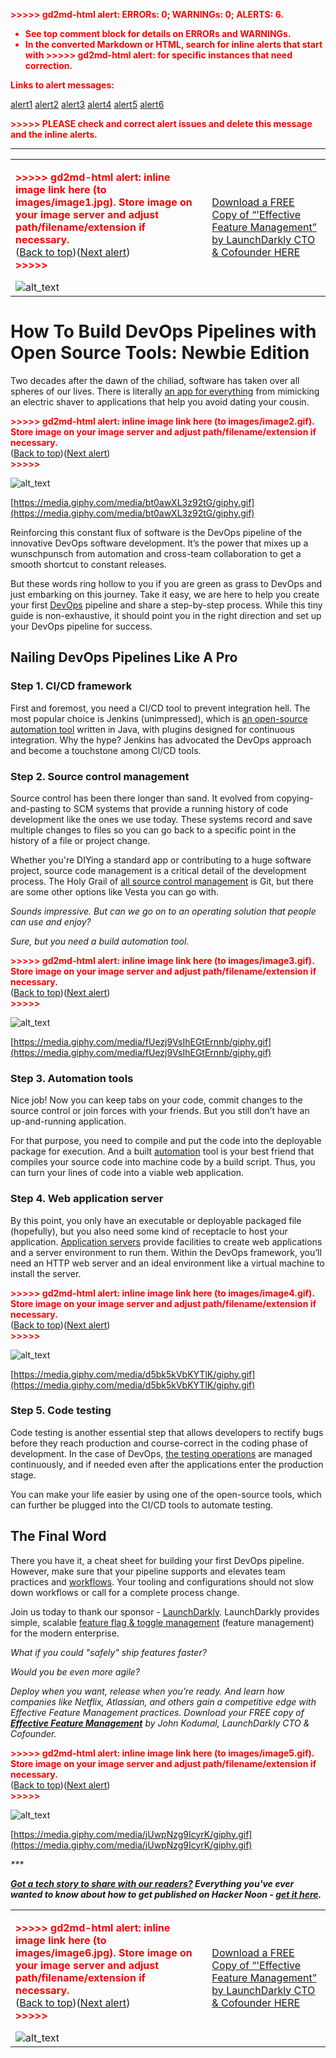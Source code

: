 <!-- Output copied to clipboard! -->

<!-----
NEW: Check the "Suppress top comment" option to remove this info from the output.

Conversion time: 2.466 seconds.


Using this Markdown file:

1. Paste this output into your source file.
2. See the notes and action items below regarding this conversion run.
3. Check the rendered output (headings, lists, code blocks, tables) for proper
   formatting and use a linkchecker before you publish this page.

Conversion notes:

* Docs to Markdown version 1.0β29
* Fri Feb 19 2021 01:36:37 GMT-0800 (PST)
* Source doc: Copy of LaunchDarkly #1
* Tables are currently converted to HTML tables.
* This document has images: check for >>>>>  gd2md-html alert:  inline image link in generated source and store images to your server. NOTE: Images in exported zip file from Google Docs may not appear in  the same order as they do in your doc. Please check the images!

----->


<p style="color: red; font-weight: bold">>>>>>  gd2md-html alert:  ERRORs: 0; WARNINGs: 0; ALERTS: 6.</p>
<ul style="color: red; font-weight: bold"><li>See top comment block for details on ERRORs and WARNINGs. <li>In the converted Markdown or HTML, search for inline alerts that start with >>>>>  gd2md-html alert:  for specific instances that need correction.</ul>

<p style="color: red; font-weight: bold">Links to alert messages:</p><a href="#gdcalert1">alert1</a>
<a href="#gdcalert2">alert2</a>
<a href="#gdcalert3">alert3</a>
<a href="#gdcalert4">alert4</a>
<a href="#gdcalert5">alert5</a>
<a href="#gdcalert6">alert6</a>

<p style="color: red; font-weight: bold">>>>>> PLEASE check and correct alert issues and delete this message and the inline alerts.<hr></p>



<table>
  <tr>
   <td>

<p id="gdcalert1" ><span style="color: red; font-weight: bold">>>>>>  gd2md-html alert: inline image link here (to images/image1.jpg). Store image on your image server and adjust path/filename/extension if necessary. </span><br>(<a href="#">Back to top</a>)(<a href="#gdcalert2">Next alert</a>)<br><span style="color: red; font-weight: bold">>>>>> </span></p>


<img src="images/image1.jpg" width="" alt="alt_text" title="image_tooltip">

   </td>
   <td><a href="http://bit.ly/37vb3uO">Download a FREE Copy of “'Effective Feature Management” by LaunchDarkly CTO & Cofounder HERE</a>
   </td>
  </tr>
</table>



# **How To Build DevOps Pipelines with Open Source Tools: Newbie Edition**

Two decades after the dawn of the chiliad, software has taken over all spheres of our lives. There is literally [an app for everything](https://hackernoon.com/how-to-get-better-at-solving-programming-problems-cq2b3339) from mimicking an electric shaver to applications that help you avoid dating your cousin.



<p id="gdcalert2" ><span style="color: red; font-weight: bold">>>>>>  gd2md-html alert: inline image link here (to images/image2.gif). Store image on your image server and adjust path/filename/extension if necessary. </span><br>(<a href="#">Back to top</a>)(<a href="#gdcalert3">Next alert</a>)<br><span style="color: red; font-weight: bold">>>>>> </span></p>


![alt_text](images/image2.gif "image_tooltip")


[https://media.giphy.com/media/bt0awXL3z92tG/giphy.gif](https://media.giphy.com/media/bt0awXL3z92tG/giphy.gif) 

Reinforcing this constant flux of software is the DevOps pipeline of the innovative DevOps software development. It’s the power that mixes up a wunschpunsch from automation and cross-team collaboration to get a smooth shortcut to constant releases.

But these words ring hollow to you if you are green as grass to DevOps and just embarking on this journey. Take it easy, we are here to help you create your first [DevOps](https://hackernoon.com/how-to-get-better-at-solving-programming-problems-cq2b3339) pipeline and share a step-by-step process. While this tiny guide is non-exhaustive, it should point you in the right direction and set up your DevOps pipeline for success.


## **Nailing DevOps Pipelines Like A Pro**


### **Step 1. CI/CD framework**

First and foremost, you need a CI/CD tool to prevent integration hell. The most popular choice is Jenkins (unimpressed), which is [an open-source automation tool](https://hackernoon.com/2020s-top-10-development-frameworks-vp1j3zuw) written in Java, with plugins designed for continuous integration. Why the hype? Jenkins has advocated the DevOps approach and become a touchstone among CI/CD tools.


### **Step 2. Source control management**

Source control has been there longer than sand. It evolved from copying-and-pasting to SCM systems that provide a running history of code development like the ones we use today. These systems record and save multiple changes to files so you can go back to a specific point in the history of a file or project change.

Whether you're DIYing a standard app or contributing to a huge software project, source code management is a critical detail of the development process. The Holy Grail of [all source control management](https://hackernoon.com/verification-and-configuration-management-for-avionics-systems-y31j3zw6) is Git, but there are some other options like Vesta you can go with.

_Sounds impressive. But can we go on to an operating solution that people can use and enjoy?_

_Sure, but you need a build automation tool._



<p id="gdcalert3" ><span style="color: red; font-weight: bold">>>>>>  gd2md-html alert: inline image link here (to images/image3.gif). Store image on your image server and adjust path/filename/extension if necessary. </span><br>(<a href="#">Back to top</a>)(<a href="#gdcalert4">Next alert</a>)<br><span style="color: red; font-weight: bold">>>>>> </span></p>


![alt_text](images/image3.gif "image_tooltip")


[https://media.giphy.com/media/fUezj9VsIhEGtErnnb/giphy.gif](https://media.giphy.com/media/fUezj9VsIhEGtErnnb/giphy.gif) 


### **Step 3. Automation tools**

Nice job! Now you can keep tabs on your code, commit changes to the source control or join forces with your friends. But you still don’t have an up-and-running application.

For that purpose, you need to compile and put the code into the deployable package for execution. And a built [automation](https://hackernoon.com/automation-for-girl-scout-events-35v31nm) tool is your best friend that compiles your source code into machine code by a build script. Thus, you can turn your lines of code into a viable web application.


### **Step 4. Web application server**

By this point, you only have an executable or deployable packaged file (hopefully), but you also need some kind of receptacle to host your application. [Application servers](https://hackernoon.com/apache-web-server-hardening-how-to-protect-your-server-from-attacks-tc1t3umm) provide facilities to create web applications and a server environment to run them. Within the DevOps framework, you’ll need an HTTP web server and an ideal environment like a virtual machine to install the server.



<p id="gdcalert4" ><span style="color: red; font-weight: bold">>>>>>  gd2md-html alert: inline image link here (to images/image4.gif). Store image on your image server and adjust path/filename/extension if necessary. </span><br>(<a href="#">Back to top</a>)(<a href="#gdcalert5">Next alert</a>)<br><span style="color: red; font-weight: bold">>>>>> </span></p>


![alt_text](images/image4.gif "image_tooltip")


[https://media.giphy.com/media/d5bk5kVbKYTlK/giphy.gif](https://media.giphy.com/media/d5bk5kVbKYTlK/giphy.gif) 


### **Step 5. Code testing**

Code testing is another essential step that allows developers to rectify bugs before they reach production and course-correct in the coding phase of development. In the case of DevOps, [the testing operations](https://hackernoon.com/dependency-injection-to-make-your-code-testable-a-how-to-guide-kj883211) are managed continuously, and if needed even after the applications enter the production stage.

You can make your life easier by using one of the open-source tools, which can further be plugged into the CI/CD tools to automate testing.


## **The Final Word**

There you have it, a cheat sheet for building your first DevOps pipeline. However, make sure that your pipeline supports and elevates team practices and [workflows](https://hackernoon.com/7-best-workflow-automation-software-available-online-8zp31fs). Your tooling and configurations should not slow down workflows or call for a complete process change.

Join us today to thank our sponsor - [LaunchDarkly](http://bit.ly/37vb3uO). LaunchDarkly provides simple, scalable [feature flag & toggle management](http://bit.ly/37vb3uO) (feature management) for the modern enterprise.

_What if you could "safely" ship features faster?_

_Would you be even more agile?_

_Deploy when you want, release when you’re ready. And learn how companies like Netflix, Atlassian, and others gain a competitive edge with Effective Feature Management practices. Download your FREE copy of **[Effective Feature Management](http://bit.ly/37vb3uO)** by John Kodumal, LaunchDarkly CTO & Cofounder._



<p id="gdcalert5" ><span style="color: red; font-weight: bold">>>>>>  gd2md-html alert: inline image link here (to images/image5.gif). Store image on your image server and adjust path/filename/extension if necessary. </span><br>(<a href="#">Back to top</a>)(<a href="#gdcalert6">Next alert</a>)<br><span style="color: red; font-weight: bold">>>>>> </span></p>


![alt_text](images/image5.gif "image_tooltip")


[https://media.giphy.com/media/jUwpNzg9IcyrK/giphy.gif](https://media.giphy.com/media/jUwpNzg9IcyrK/giphy.gif) 

_***_

**_[Got a tech story to share with our readers?](http://auth.hackernoon.com/) Everything you've ever wanted to know about how to get published on Hacker Noon - [get it here](http://publish.hackernoon.com/)._**


<table>
  <tr>
   <td>

<p id="gdcalert6" ><span style="color: red; font-weight: bold">>>>>>  gd2md-html alert: inline image link here (to images/image6.jpg). Store image on your image server and adjust path/filename/extension if necessary. </span><br>(<a href="#">Back to top</a>)(<a href="#gdcalert7">Next alert</a>)<br><span style="color: red; font-weight: bold">>>>>> </span></p>


<img src="images/image6.jpg" width="" alt="alt_text" title="image_tooltip">

   </td>
   <td><a href="http://bit.ly/37vb3uO">Download a FREE Copy of “'Effective Feature Management” by LaunchDarkly CTO & Cofounder HERE</a>
   </td>
  </tr>
</table>

